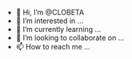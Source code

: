 - 👋 Hi, I’m @CLOBETA
- 👀 I’m interested in ...
- 🌱 I’m currently learning ...
- 💞️ I’m looking to collaborate on ...
- 📫 How to reach me ...

<!---
CLOBETA/CLOBETA is a ✨ special ✨ repository because its `README.md` (this file) appears on your GitHub profile.
You can click the Preview link to take a look at your changes.
--->
